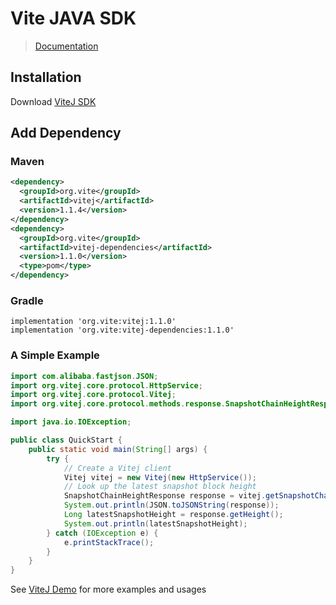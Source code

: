 # Vite JAVA SDK

> [Documentation](https://docs.vite.org/vitej/)

## Installation

Download [ViteJ SDK](https://github.com/vitelabs/vitej) 

## Add Dependency

### Maven

```xml
<dependency>
  <groupId>org.vite</groupId>
  <artifactId>vitej</artifactId>
  <version>1.1.4</version>
</dependency>
<dependency>
  <groupId>org.vite</groupId>
  <artifactId>vitej-dependencies</artifactId>
  <version>1.1.0</version>
  <type>pom</type>
</dependency>
```

### Gradle

```
implementation 'org.vite:vitej:1.1.0'
implementation 'org.vite:vitej-dependencies:1.1.0'
```

### A Simple Example

```java
import com.alibaba.fastjson.JSON;
import org.vitej.core.protocol.HttpService;
import org.vitej.core.protocol.Vitej;
import org.vitej.core.protocol.methods.response.SnapshotChainHeightResponse;

import java.io.IOException;

public class QuickStart {
    public static void main(String[] args) {
        try {
            // Create a Vitej client
            Vitej vitej = new Vitej(new HttpService());
            // Look up the latest snapshot block height
            SnapshotChainHeightResponse response = vitej.getSnapshotChainHeight().send();
            System.out.println(JSON.toJSONString(response));
            Long latestSnapshotHeight = response.getHeight();
            System.out.println(latestSnapshotHeight);
        } catch (IOException e) {
            e.printStackTrace();
        }
    }
}
```

See [ViteJ Demo](https://github.com/vitelabs/vitej-demo) for more examples and usages

